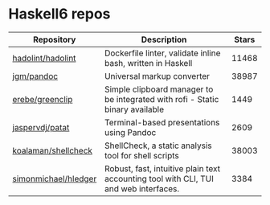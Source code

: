# Haskell6 repos

| Repository                                                      | Description                                                                          | Stars |
| --------------------------------------------------------------- | ------------------------------------------------------------------------------------ | ----- |
| [hadolint/hadolint](https://github.com/hadolint/hadolint)       | Dockerfile linter, validate inline bash, written in Haskell                          | 11468 |
| [jgm/pandoc](https://github.com/jgm/pandoc)                     | Universal markup converter                                                           | 38987 |
| [erebe/greenclip](https://github.com/erebe/greenclip)           | Simple clipboard manager to be integrated with rofi - Static binary available        | 1449  |
| [jaspervdj/patat](https://github.com/jaspervdj/patat)           | Terminal-based presentations using Pandoc                                            | 2609  |
| [koalaman/shellcheck](https://github.com/koalaman/shellcheck)   | ShellCheck, a static analysis tool for shell scripts                                 | 38003 |
| [simonmichael/hledger](https://github.com/simonmichael/hledger) | Robust, fast, intuitive plain text accounting tool with CLI, TUI and web interfaces. | 3384  |
